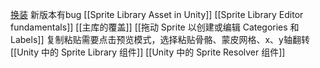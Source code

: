 [换装](file:///D:/Obsidian%20Unity/Unity/Unity%E5%9B%9B%E9%83%A8%E6%9B%B2/Assets/Scripts/Unity%C2%B7%E6%A0%B8%E5%BF%83/2D%E5%8A%A8%E7%94%BB/2D%20Animation/Lesspn38_%E6%8D%A2%E8%A3%85.cs)
新版本有bug
[[Sprite Library Asset in Unity]]
[[Sprite Library Editor fundamentals]]
[[主库的覆盖]]
[[拖动 Sprite 以创建或编辑 Categories 和 Labels]]
复制粘贴需要点击预览模式，选择粘贴骨骼、蒙皮网格、x、y轴翻转
[[Unity 中的 Sprite Library 组件]]
[[Unity 中的 Sprite Resolver 组件]]